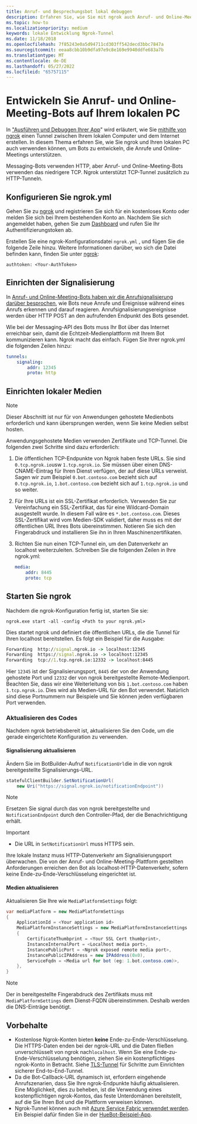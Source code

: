 ```yaml
---
title: Anruf- und Besprechungsbot lokal debuggen
description: Erfahren Sie, wie Sie mit ngrok auch Anruf- und Online-Meeting-Bots auf Ihrem lokalen PC entwickeln können.
ms.topic: how-to
ms.localizationpriority: medium
keywords: lokale Entwicklung Ngrok-Tunnel
ms.date: 11/18/2018
ms.openlocfilehash: 7f85243e0a5d94711cd303ff542decd3bbc7847a
ms.sourcegitcommit: eeaa8cbb10b9dfa97e9c8e169e9940ddfe683a7b
ms.translationtype: MT
ms.contentlocale: de-DE
ms.lasthandoff: 05/27/2022
ms.locfileid: "65757115"
---
```

# <a name="develop-calling-and-online-meeting-bots-on-your-local-pc"></a>Entwickeln Sie Anruf- und Online-Meeting-Bots auf Ihrem lokalen PC

In ["Ausführen und Debuggen Ihrer App](../../concepts/build-and-test/debug.md)" wird erläutert, wie Sie [mithilfe von ngrok](https://ngrok.com) einen Tunnel zwischen Ihrem lokalen Computer und dem Internet erstellen. In diesem Thema erfahren Sie, wie Sie ngrok und Ihren lokalen PC auch verwenden können, um Bots zu entwickeln, die Anrufe und Online-Meetings unterstützen.

Messaging-Bots verwenden HTTP, aber Anruf- und Online-Meeting-Bots verwenden das niedrigere TCP. Ngrok unterstützt TCP-Tunnel zusätzlich zu HTTP-Tunneln.

## <a name="configure-ngrokyml"></a>Konfigurieren Sie ngrok.yml

Gehen Sie zu [ngrok](https://ngrok.com) und registrieren Sie sich für ein kostenloses Konto oder melden Sie sich bei Ihrem bestehenden Konto an. Nachdem Sie sich angemeldet haben, gehen Sie zum [Dashboard](https://dashboard.ngrok.com) und rufen Sie Ihr Authentifizierungstoken ab.

Erstellen Sie eine ngrok-Konfigurationsdatei `ngrok.yml` , und fügen Sie die folgende Zeile hinzu. Weitere Informationen darüber, wo sich die Datei befinden kann, finden Sie unter [ngrok](https://ngrok.com/docs#config):

  `authtoken: <Your-AuthToken>`

## <a name="set-up-signaling"></a>Einrichten der Signalisierung

In [Anruf- und Online-Meeting-Bots haben wir die Anrufsignalisierung darüber besprochen](./calls-meetings-bots-overview.md), wie Bots neue Anrufe und Ereignisse während eines Anrufs erkennen und darauf reagieren. Anrufsignalisierungsereignisse werden über HTTP POST an den aufrufenden Endpunkt des Bots gesendet.

Wie bei der Messaging-API des Bots muss Ihr Bot über das Internet erreichbar sein, damit die Echtzeit-Medienplattform mit Ihrem Bot kommunizieren kann. Ngrok macht das einfach. Fügen Sie Ihrer ngrok.yml die folgenden Zeilen hinzu:

```yaml
tunnels:
    signaling:
        addr: 12345
        proto: http
```

## <a name="set-up-local-media"></a>Einrichten lokaler Medien

> [!NOTE]
> Dieser Abschnitt ist nur für von Anwendungen gehostete Medienbots erforderlich und kann übersprungen werden, wenn Sie keine Medien selbst hosten.

Anwendungsgehostete Medien verwenden Zertifikate und TCP-Tunnel. Die folgenden zwei Schritte sind dazu erforderlich:

1. Die öffentlichen TCP-Endpunkte von Ngrok haben feste URLs. Sie sind `0.tcp.ngrok.io`usw `1.tcp.ngrok.io`. Sie müssen über einen DNS-CNAME-Eintrag für Ihren Dienst verfügen, der auf diese URLs verweist. Sagen wir zum Beispiel `0.bot.contoso.com` bezieht sich auf `0.tcp.ngrok.io`, `1.bot.contoso.com` bezieht sich auf `1.tcp.ngrok.io` und so weiter.
2. Für Ihre URLs ist ein SSL-Zertifikat erforderlich. Verwenden Sie zur Vereinfachung ein SSL-Zertifikat, das für eine Wildcard-Domain ausgestellt wurde. In diesem Fall wäre es `*.bot.contoso.com`. Dieses SSL-Zertifikat wird vom Medien-SDK validiert, daher muss es mit der öffentlichen URL Ihres Bots übereinstimmen. Notieren Sie sich den Fingerabdruck und installieren Sie ihn in Ihren Maschinenzertifikaten.
3. Richten Sie nun einen TCP-Tunnel ein, um den Datenverkehr an localhost weiterzuleiten. Schreiben Sie die folgenden Zeilen in Ihre ngrok.yml:

    ```yaml
    media:
        addr: 8445
        proto: tcp
    ```

## <a name="start-ngrok"></a>Starten Sie ngrok

Nachdem die ngrok-Konfiguration fertig ist, starten Sie sie:

  `ngrok.exe start -all -config <Path to your ngrok.yml>`

Dies startet ngrok und definiert die öffentlichen URLs, die die Tunnel für Ihren localhost bereitstellen. Es folgt ein Beispiel für die Ausgabe:

```cmd
Forwarding  http://signal.ngrok.io -> localhost:12345
Forwarding  https://signal.ngrok.io -> localhost:12345
Forwarding  tcp://1.tcp.ngrok.io:12332 -> localhost:8445
```

Hier `12345` ist der Signalisierungsport, `8445` der von der Anwendung gehostete Port und `12332` der von ngrok bereitgestellte Remote-Medienport. Beachten Sie, dass wir eine Weiterleitung von bis `1.bot.contoso.com` haben `1.tcp.ngrok.io`. Dies wird als Medien-URL für den Bot verwendet. Natürlich sind diese Portnummern nur Beispiele und Sie können jeden verfügbaren Port verwenden.

### <a name="update-code"></a>Aktualisieren des Codes

Nachdem ngrok betriebsbereit ist, aktualisieren Sie den Code, um die gerade eingerichtete Konfiguration zu verwenden.

#### <a name="update-signaling"></a>Signalisierung aktualisieren

Ändern Sie im BotBuilder-Aufruf `NotificationUrl`die in die von ngrok bereitgestellte Signalisierungs-URL.

```csharp
statefulClientBuilder.SetNotificationUrl(
    new Uri("https://signal.ngrok.io/notificationEndpoint"))
```

> [!NOTE]
> Ersetzen Sie signal durch das von ngrok bereitgestellte und `NotificationEndpoint` durch den Controller-Pfad, der die Benachrichtigung erhält.

> [!IMPORTANT]
>
> * Die URL in `SetNotificationUrl` muss HTTPS sein.
>
> Ihre lokale Instanz muss HTTP-Datenverkehr am Signalisierungsport überwachen. Die von der Anruf- und Online-Meeting-Plattform gestellten Anforderungen erreichen den Bot als localhost-HTTP-Datenverkehr, sofern keine Ende-zu-Ende-Verschlüsselung eingerichtet ist.

#### <a name="update-media"></a>Medien aktualisieren

Aktualisieren Sie Ihre wie `MediaPlatformSettings` folgt:

```csharp
var mediaPlatform = new MediaPlatformSettings
{
    ApplicationId = <Your application id>
    MediaPlatformInstanceSettings = new MediaPlatformInstanceSettings
    {
        CertificateThumbprint = <Your SSL Cert thumbprint>,
        InstanceInternalPort = <Localhost media port>,
        InstancePublicPort = <Ngrok exposed remote media port>,
        InstancePublicIPAddress = new IPAddress(0x0),
        ServiceFqdn = <Media url for bot (eg: 1.bot.contoso.com)>,
    },
}
```

> [!NOTE]
> Der in bereitgestellte Fingerabdruck des Zertifikats muss mit `MediaPlatformSettings` dem Dienst-FQDN übereinstimmen. Deshalb werden die DNS-Einträge benötigt.

## <a name="caveats"></a>Vorbehalte

* Kostenlose Ngrok-Konten bieten **keine** Ende-zu-Ende-Verschlüsselung. Die HTTPS-Daten enden bei der ngrok-URL und die Daten fließen unverschlüsselt von ngrok nach`localhost`. Wenn Sie eine Ende-zu-Ende-Verschlüsselung benötigen, ziehen Sie ein kostenpflichtiges ngrok-Konto in Betracht. Siehe [TLS-Tunnel](https://ngrok.com/docs#tls) für Schritte zum Einrichten sicherer End-to-End-Tunnel.
* Da die Bot-Callback-URL dynamisch ist, erfordern eingehende Anrufszenarien, dass Sie Ihre ngrok-Endpunkte häufig aktualisieren. Eine Möglichkeit, dies zu beheben, ist die Verwendung eines kostenpflichtigen ngrok-Kontos, das feste Unterdomänen bereitstellt, auf die Sie Ihren Bot und die Plattform verweisen können.
* Ngrok-Tunnel können auch mit [Azure Service Fabric verwendet werden](/azure/service-fabric/service-fabric-overview). Ein Beispiel dafür finden Sie in der [HueBot-Beispiel-App](https://github.com/microsoftgraph/microsoft-graph-comms-samples/tree/master/Samples/V1.0Samples/LocalMediaSamples/HueBot/HueBot).
